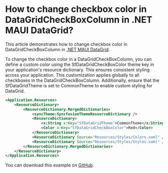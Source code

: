 # How to change checkbox color in DataGridCheckBoxColumn in .NET MAUI DataGrid?

This article demonstrates how to change checkbox color in DataGridCheckBoxColumn in [.NET MAUI DataGrid](https://www.syncfusion.com/maui-controls/maui-datagrid).

To change the checkbox color in a DataGridCheckBoxColumn, you can define a custom color using the SfDataGridCheckBoxColor theme key in your application's resource dictionary. This ensures consistent styling across your application. This customization applies globally to all checkboxes in the DataGridCheckBoxColumn. Additionally, ensure that the SfDataGridTheme is set to CommonTheme to enable custom styling for DataGrid.

```xml
<Application.Resources>
    <ResourceDictionary>
        <ResourceDictionary.MergedDictionaries>
            <syncTheme:SyncfusionThemeResourceDictionary />
            <ResourceDictionary>
                <x:String x:Key="SfDataGridTheme">CommonTheme</x:String>
                <Color x:Key="SfDataGridCheckBoxColor">Red</Color>
            </ResourceDictionary>
            <ResourceDictionary Source="Resources/Styles/Colors.xaml" />
            <ResourceDictionary Source="Resources/Styles/Styles.xaml" />
        </ResourceDictionary.MergedDictionaries>
    </ResourceDictionary>
</Application.Resources>
```

You can download this example on [GitHub](https://github.com/SyncfusionExamples/How-to-change-checkbox-color-in-DataGridCheckBoxColumn-in-.NET-MAUI-DataGrid).
